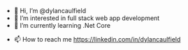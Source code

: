 - 👋 Hi, I’m @dylancaulfield
- 👀 I’m interested in full stack web app development
- 🌱 I’m currently learning .Net Core
<!--- 💞️ I’m looking to collaborate on ... -->
- 📫 How to reach me https://linkedin.com/in/dylancaulfield

<!---
dylancaulfield/dylancaulfield is a ✨ special ✨ repository because its `README.md` (this file) appears on your GitHub profile.
You can click the Preview link to take a look at your changes.
--->
